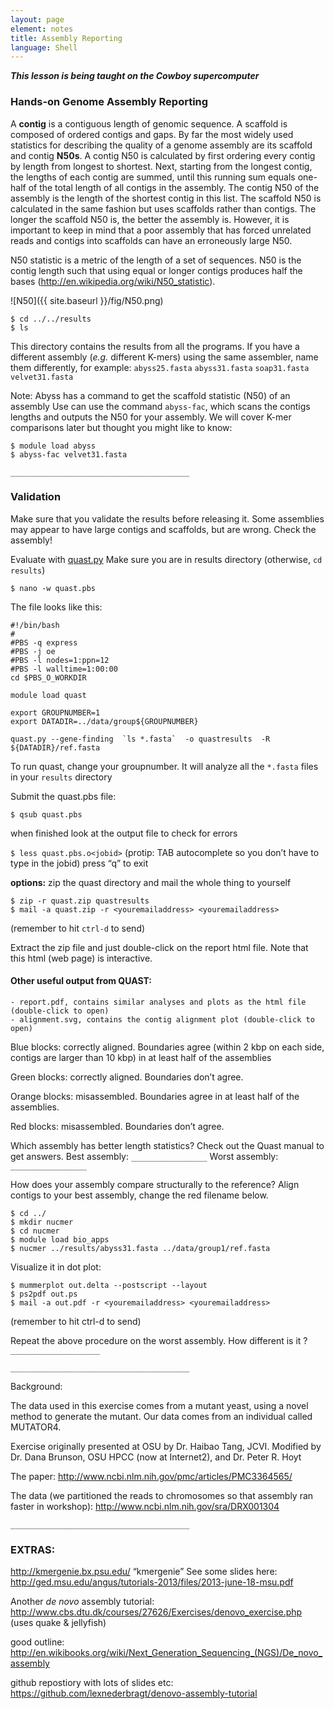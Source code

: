 ```yaml
---
layout: page
element: notes
title: Assembly Reporting
language: Shell
---
```

***This lesson is being taught on the Cowboy supercomputer***

### Hands-on Genome Assembly Reporting

A **contig** is a contiguous length of genomic sequence. A scaffold is composed of ordered contigs and gaps. By far the most widely used statistics for describing the quality of a genome assembly are its scaffold and contig **N50s**. A contig N50 is calculated by first ordering every contig by length from longest to shortest. Next, starting from the longest contig, the lengths of each contig are summed, until this running sum equals one-half of the total length of all contigs in the assembly. The contig N50 of the assembly is the length of the shortest contig in this list. The scaffold N50 is calculated in the same fashion but uses scaffolds rather than contigs. The longer the scaffold N50 is, the better the assembly is. However, it is important to keep in mind that a poor assembly that has forced unrelated reads and contigs into scaffolds can have an erroneously large N50.

N50 statistic is a metric of the length of a set of sequences. N50 is the contig length such that using equal or longer contigs produces half the bases (http://en.wikipedia.org/wiki/N50_statistic).
 
![N50]({{ site.baseurl }}/fig/N50.png)
~~~
$ cd ../../results
$ ls
~~~
This directory contains the results from all the programs. If you have a different assembly (*e.g.* different K-mers) using the same assembler, name them differently, for example: `abyss25.fasta`   `abyss31.fasta`  `soap31.fasta`  `velvet31.fasta`

Note: Abyss has a command to get the scaffold statistic (N50) of an assembly
Use can use the command `abyss-fac`, which scans the contigs lengths and outputs the N50 for your assembly. We will cover K-mer comparisons later but thought you might like to know:
~~~ 
$ module load abyss
$ abyss-fac velvet31.fasta
~~~
`________________________________________`

### Validation

Make sure that you validate the results before releasing it. Some assemblies may appear to have large contigs and scaffolds, but are wrong. Check the assembly!

Evaluate with [quast.py](https://github.com/ablab/quast)
Make sure you are in results directory (otherwise, `cd results`)

`$ nano -w quast.pbs`

The file looks like this:
~~~
#!/bin/bash
#
#PBS -q express
#PBS -j oe
#PBS -l nodes=1:ppn=12
#PBS -l walltime=1:00:00
cd $PBS_O_WORKDIR

module load quast

export GROUPNUMBER=1
export DATADIR=../data/group${GROUPNUMBER}

quast.py --gene-finding  `ls *.fasta`  -o quastresults  -R ${DATADIR}/ref.fasta
~~~

To run quast, change your groupnumber.  It will analyze all the `*.fasta` files in your `results` directory

Submit the quast.pbs file:

`$ qsub quast.pbs`

when finished look at the output file to check for errors

`$ less quast.pbs.o<jobid>`  (protip: TAB autocomplete so you don’t have to type in the jobid)
press “q” to exit 

**options:**  zip the quast directory and mail the whole thing to yourself
~~~
$ zip -r quast.zip quastresults
$ mail -a quast.zip -r <youremailaddress> <youremailaddress>
~~~
(remember to hit `ctrl-d` to send)

Extract the zip file and just double-click on the report html file.  Note that this html (web page) is interactive.

#### Other useful output from QUAST:

~~~
- report.pdf, contains similar analyses and plots as the html file (double-click to open)
- alignment.svg, contains the contig alignment plot (double-click to open)
~~~

Blue blocks: correctly aligned. Boundaries agree (within 2 kbp on each side, contigs are larger than 10 kbp) in at least half of the assemblies

Green blocks: correctly aligned. Boundaries don’t agree. 

Orange blocks: misassembled. Boundaries agree in at least half of the assemblies.

Red blocks: misassembled. Boundaries don’t agree. 

Which assembly has better length statistics? 
Check out the Quast manual to get answers.
Best assembly: `_________________`
Worst assembly: `_________________`

How does your assembly compare structurally to the reference? 
Align contigs to your best assembly, change the red filename below. 
~~~
$ cd ../
$ mkdir nucmer
$ cd nucmer
$ module load bio_apps
$ nucmer ../results/abyss31.fasta ../data/group1/ref.fasta
~~~
Visualize it in dot plot:
~~~
$ mummerplot out.delta --postscript --layout
$ ps2pdf out.ps
$ mail -a out.pdf -r <youremailaddress> <youremailaddress>
~~~
(remember to hit ctrl-d to send)

Repeat the above procedure on the worst assembly.  How different is it ? `____________________`

`________________________________________`

Background:

The data used in this exercise comes from a mutant yeast, using a novel method to generate the mutant. Our data comes from an individual called MUTATOR4.

Exercise originally presented at OSU by Dr. Haibao Tang, JCVI. Modified by Dr. Dana Brunson, OSU HPCC (now at Internet2), and Dr. Peter R. Hoyt

The paper:
http://www.ncbi.nlm.nih.gov/pmc/articles/PMC3364565/

The data (we partitioned the reads to chromosomes so that assembly ran faster in workshop):
http://www.ncbi.nlm.nih.gov/sra/DRX001304

`________________________________________`

### EXTRAS:

http://kmergenie.bx.psu.edu/  “kmergenie”
See some slides here: http://ged.msu.edu/angus/tutorials-2013/files/2013-june-18-msu.pdf

Another *de novo* assembly tutorial: http://www.cbs.dtu.dk/courses/27626/Exercises/denovo_exercise.php
(uses quake & jellyfish)

good outline: http://en.wikibooks.org/wiki/Next_Generation_Sequencing_(NGS)/De_novo_assembly

github repostiory with lots of slides etc: https://github.com/lexnederbragt/denovo-assembly-tutorial
